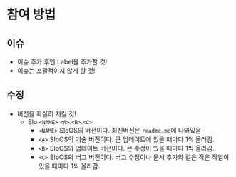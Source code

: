 # 참여 방법

## 이슈
* 이슈 추가 후엔 Label을 추가할 것!
* 이슈는 포괄적이지 않게 할 것!

## 수정
* 버전을 확실히 지킬 것!
  * Slo `<NAME>` `<A>`.`<B>`.`<C>`
    * `<NAME>` SloOS의 버전이다. 최신버전은 `readme.md`에 나와있음
    * `<A>` SloOS의 기술 버전이다. 큰 업데이트에 있을 때마다 1씩 올라감.
    * `<B>` SloOS의 업데이트 버전이다. 큰 수정이 있을 때마다 1씩 올라감.
    * `<C>` SloOS의 버그 버전이다. 버그 수정이나 문서 추가와 같은 작은 작업이 있을 때마다 1씩 올라감.
